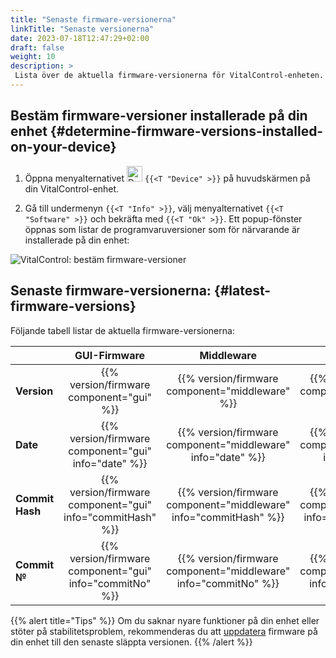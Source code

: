 ```yaml
---
title: "Senaste firmware-versionerna"
linkTitle: "Senaste versionerna"
date: 2023-07-18T12:47:29+02:00
draft: false
weight: 10
description: >
 Lista över de aktuella firmware-versionerna för VitalControl-enheten.
---
```


## Bestäm firmware-versioner installerade på din enhet {#determine-firmware-versions-installed-on-your-device}

1. Öppna menyalternativet <img src="/icons/device.svg" width="25" align="bottom" alt="Device" /> `{{<T "Device" >}}` på huvudskärmen på din VitalControl-enhet.

2. Gå till undermenyn `{{<T "Info" >}}`, välj menyalternativet `{{<T "Software" >}}` och bekräfta med `{{<T "Ok" >}}`. Ett popup-fönster öppnas som listar de programvaruversioner som för närvarande är installerade på din enhet:

![VitalControl: bestäm firmware-versioner](../images/firmware-versions.png "Visa firmware-versioner")

## Senaste firmware-versionerna: {#latest-firmware-versions}

Följande tabell listar de aktuella firmware-versionerna:

|                 | GUI-Firmware  | Middleware  | Bootloader |
|-----------------|:-------------:|:-----------:|:----------:|
| **Version**     | {{% version/firmware component="gui" %}} | {{% version/firmware component="middleware" %}} | {{% version/firmware component="bootloader" %}} |
| **Date**       | {{% version/firmware component="gui" info="date" %}}  | {{% version/firmware component="middleware" info="date" %}} | {{% version/firmware component="bootloader" info="date" %}} |
| **Commit Hash** | {{% version/firmware component="gui" info="commitHash" %}} | {{% version/firmware component="middleware" info="commitHash" %}} |  {{% version/firmware component="bootloader" info="commitHash" %}} |
| **Commit №**    | {{% version/firmware component="gui" info="commitNo" %}} | {{% version/firmware component="middleware" info="commitNo" %}} | {{% version/firmware component="bootloader" info="commitNo" %}}|

{{% alert title="Tips" %}}
Om du saknar nyare funktioner på din enhet eller stöter på stabilitetsproblem, rekommenderas du att [uppdatera](../update/) firmware på din enhet till den senaste släppta versionen.
{{% /alert %}}
